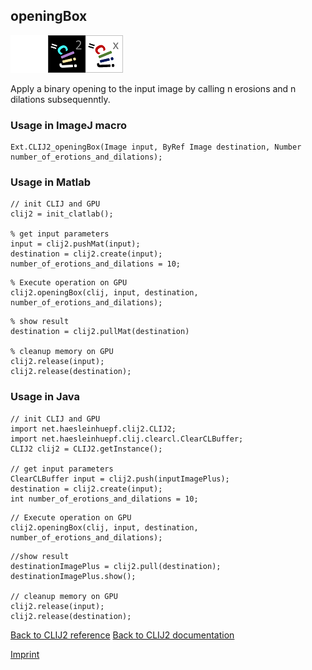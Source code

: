 ## openingBox
<img src="images/mini_empty_logo.png"/><img src="images/mini_clij2_logo.png"/><img src="images/mini_clijx_logo.png"/>

Apply a binary opening to the input image by calling n erosions and n dilations subsequenntly.

### Usage in ImageJ macro
```
Ext.CLIJ2_openingBox(Image input, ByRef Image destination, Number number_of_erotions_and_dilations);
```


### Usage in Matlab
```
// init CLIJ and GPU
clij2 = init_clatlab();

% get input parameters
input = clij2.pushMat(input);
destination = clij2.create(input);
number_of_erotions_and_dilations = 10;
```

```
% Execute operation on GPU
clij2.openingBox(clij, input, destination, number_of_erotions_and_dilations);
```

```
% show result
destination = clij2.pullMat(destination)

% cleanup memory on GPU
clij2.release(input);
clij2.release(destination);
```


### Usage in Java
```
// init CLIJ and GPU
import net.haesleinhuepf.clij2.CLIJ2;
import net.haesleinhuepf.clij.clearcl.ClearCLBuffer;
CLIJ2 clij2 = CLIJ2.getInstance();

// get input parameters
ClearCLBuffer input = clij2.push(inputImagePlus);
destination = clij2.create(input);
int number_of_erotions_and_dilations = 10;
```

```
// Execute operation on GPU
clij2.openingBox(clij, input, destination, number_of_erotions_and_dilations);
```

```
//show result
destinationImagePlus = clij2.pull(destination);
destinationImagePlus.show();

// cleanup memory on GPU
clij2.release(input);
clij2.release(destination);
```


[Back to CLIJ2 reference](https://clij.github.io/clij2-docs/reference)
[Back to CLIJ2 documentation](https://clij.github.io/clij2-docs)

[Imprint](https://clij.github.io/imprint)
